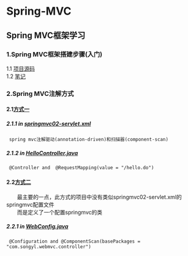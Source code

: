 # Spring-MVC

## Spring MVC框架学习

### 1.Spring MVC框架搭建步骤(入门)
1.1 [项目源码](https://github.com/DaCang/Spring-MVC/tree/master/msMVC01)<br/>
1.2 [笔记](https://github.com/DaCang/Spring-MVC/blob/master/note/NOTE01.md)

### 2.Spring MVC注解方式
#### 2.1[方式一](https://github.com/DaCang/Spring-MVC/tree/master/SpringMVC02)
##### 2.1.1 in [springmvc02-servlet.xml](https://github.com/DaCang/Spring-MVC/blob/master/SpringMVC02/WebContent/WEB-INF/springmvc02-servlet.xml) 

     spring mvc注解驱动(annotation-driven)和扫描器(component-scan) 

##### 2.1.2 in [HelloController.java](https://github.com/DaCang/Spring-MVC/blob/master/SpringMVC02/src/com/songyl/webmvc/controller/HelloController.java)

     @Controller and  @RequestMapping(value = "/hello.do")
     
#### 2.2[方式二](https://github.com/DaCang/Spring-MVC/tree/master/SpringMVC03) 
　　最主要的一点，此方式的项目中没有类似springmvc02-servlet.xml的springmvc配置文件<br/>
　　而是定义了一个配置springmvc的类

##### 2.2.1 in [WebConfig.java](https://github.com/DaCang/Spring-MVC/blob/master/SpringMVC03/src/com/songyl/webmvc/springconfig/WebConfig.java)

     @Configuration and @ComponentScan(basePackages = "com.songyl.webmvc.controller")

